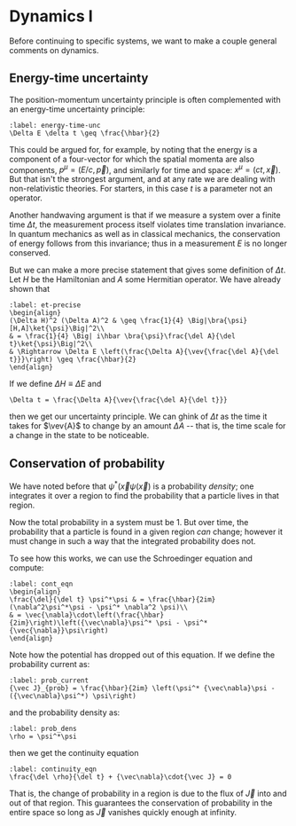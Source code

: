 # Dynamics I

Before continuing to specific systems, we want to make a couple general comments on dynamics.

## Energy-time uncertainty

The position-momentum uncertainty principle is often complemented with an energy-time uncertainty principle:
```{math}
:label: energy-time-unc
\Delta E \delta t \geq \frac{\hbar}{2}
```
This could be argued for, for example, by noting that the energy is a component of a four-vector for which the spatial momenta are also components, $p^{\mu} = (E/c, {\vec p})$, and similarly for time and space: $x^{\mu} = (ct, {\vec x})$. But that isn't the strongest argument, and at any rate we are dealing with non-relativistic theories. For starters, in this case $t$ is a parameter not an operator. 

Another handwaving argument is that if we measure a system over a finite time $\Delta t$, the measurement process itself violates time translation invariance. In quantum mechanics as well as in classical mechanics, the conservation of energy follows from this invariance; thus in a measurement $E$ is no longer conserved.

But we can make a more precise statement that gives some definition of $\Delta t$. Let $H$ be the Hamiltonian and $A$ some Hermitian operator. We have already shown that
```{math}
:label: et-precise
\begin{align}
(\Delta H)^2 (\Delta A)^2 & \geq \frac{1}{4} \Big|\bra{\psi} [H,A]\ket{\psi}\Big|^2\\
& = \frac{1}{4} \Big| i\hbar \bra{\psi}\frac{\del A}{\del t}\ket{\psi}\Big|^2\\
& \Rightarrow \Delta E \left(\frac{\Delta A}{\vev{\frac{\del A}{\del t}}}\right) \geq \frac{\hbar}{2}
\end{align}
```
If we define $\Delta H \equiv \Delta E$ and
```{math}
\Delta t = \frac{\Delta A}{\vev{\frac{\del A}{\del t}}}
```
then we get our uncertainty principle. We can ghink of $\Delta t$ as the time it takes for $\vev{A}$ to change by an amount $\Delta A$ -- that is, the time scale for a change in the state to be noticeable.

## Conservation of probability

We have noted before that $\psi^*({\vec x}\psi({\vec x})$ is a probability *density*; one integrates it over a region to find the probability that a particle lives in that region.

Now the total probability in a system must be $1$. But over time, the probability that a particle is found in a given region *can* change; however it must change in such a way that the integrated probability does not.

To see how this works, we can use the Schroedinger equation and compute:
```{math}
:label: cont_eqn
\begin{align}
\frac{\del}{\del t} \psi^*\psi & = \frac{\hbar}{2im} (\nabla^2\psi^*\psi - \psi^* \nabla^2 \psi)\\
& = \vec{\nabla}\cdot\left(\frac{\hbar}{2im}\right)\left({\vec\nabla}\psi^* \psi - \psi^* {\vec{\nabla}}\psi\right)
\end{align}
```
Note how the potential has dropped out of this equation. If we define the probability current as:
```{math}
:label: prob_current
{\vec J}_{prob} = \frac{\hbar}{2im} \left(\psi^* {\vec\nabla}\psi - ({\vec\nabla}\psi^*) \psi\right)
```
and the probability density as:
```{math}
:label: prob_dens
\rho = \psi^*\psi
```
then we get the continuity equation
```{math}
:label: continuity_eqn
\frac{\del \rho}{\del t} + {\vec\nabla}\cdot{\vec J} = 0
```
That is, the change of probability in a region is due to the flux of ${\vec J}$ into and out of that region. This guarantees the conservation of probability in the entire space so long as ${\vec J}$ vanishes quickly enough at infinity. 
